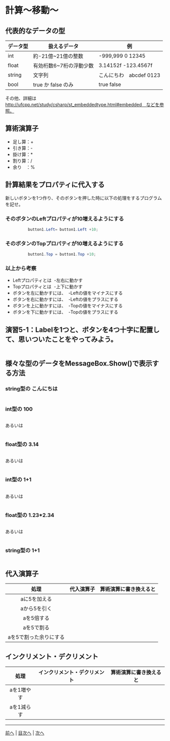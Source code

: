 # 計算～移動～

## 代表的なデータの型
|データ型|扱えるデータ|例|
|-------|-----------|--|
|int    | 約-21億~21億の整数 |-999,999  0  12345|
|float  | 有効桁数6~7桁の浮動少数 |3.14152f  -123.4567f|
|string | 文字列 |こんにちわ　abcdef   0123|
|bool   | true か false のみ |true   false|

その他、詳細は http://ufcpp.net/study/csharp/st_embeddedtype.html#embedded　などを参照。

## 算術演算子
- 足し算：+
- 引き算：-
- 掛け算：*
- 割り算：/
- 余り　：%

## 計算結果をプロパティに代入する
新しいボタンを1つ作り、そのボタンを押した時に以下の処理をするプログラムを記せ。

### そのボタンのLeftプロパティが10増えるようにする
```cs
          button1.Left= button1.Left +10;
```

### そのボタンのTopプロパティが10増えるようにする
```cs
          button1.Top = button1.Top +10;
```

### 以上から考察
- Leftプロパティとは
  -左右に動かす
- Topプロパティとは
  -上下に動かす
- ボタンを左に動かすには、
  -Leftの値をマイナスにする
- ボタンを右に動かすには、
  -Leftの値をプラスにする
- ボタンを上に動かすには、
  -Topの値をマイナスにする
- ボタンを下に動かすには、
  -Topの値をプラスにする

## 演習5-1：Labelを1つと、ボタンを4つ十字に配置して、思いついたことをやってみよう。

```cs

```

## 様々な型のデータをMessageBox.Show()で表示する方法
### string型の こんにちは
```cs

```

### int型の 100
```cs

```

あるいは

```cs
```

### float型の 3.14
```cs

```

あるいは

```cs

```

### int型の 1+1
```cs

```

あるいは

```cs

```

### float型の 1.23*2.34
```cs

```

あるいは

```cs

```

### string型の 1+1
```cs

```

## 代入演算子
|処理                   |代入演算子|算術演算に書き換えると|
|:---------------------:|---------|-------------------|
|aに5を加える            |         |                   |
|aから5を引く           |         |                   |
|aを5倍する             |         |                   |
|aを5で割る             |         |                   |
|aを5で割った余りにする   |         |                   |

## インクリメント・デクリメント
|処理      |インクリメント・デクリメント|算術演算に書き換えると|
|:-------:|--------------------------|----------------------|
|aを1増やす|                          |                   |		
|aを1減らす|	                      |                   |

---

[前へ](04.md) | [目次へ](README.md#%E7%9B%AE%E6%AC%A1) | [次へ](06.md)
